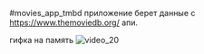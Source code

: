 #movies_app_tmbd
приложение берет данные с  https://www.themoviedb.org/ апи.

гифка  на память
![video_20](https://user-images.githubusercontent.com/70865564/207943813-fd4089a7-dc55-4a1f-a2e4-bf49c40b0329.gif)
